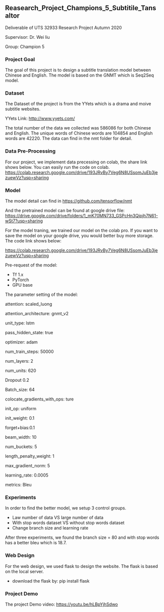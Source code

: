 ## Reasearch_Project_Champions_5_Subtitile_Tansaltor
Deliverable of UTS 32933 Research Project Autumn 2020

Supervisor: Dr. Wei liu

Group: Champion 5


### Project Goal
The goal of this project is to design a subtitle translation model between Chinese and English. The model is based on the 
GNMT which is Seq2Seq model.


### Dataset
The Dataset of the project is from the YYets which is a drama and moive subtitle websites. 

YYets Link: http://www.yyets.com/

The total number of the data we collected was 586086 for both Chinese and English. The unique words of 
Chinese words are 104854 and English words are 42220. The data can find in the nmt folder for detail.

### Data Pre-Processing
For our project, we implement data precessing on colab, the share link shows below. You can easily run the code on colab.
https://colab.research.google.com/drive/193JRvBy7Veg6N8USsomJuEb3jezuewVz?usp=sharing

### Model
The model detail can find in https://github.com/tensorflow/nmt

And the pretrained model can be found at google drive file:
https://drive.google.com/drive/folders/1_mK70MN733_GSPcHn3Qjpjh7N61-wSt7?usp=sharing

For the model traning, we trained our model on the colab pro. If you want to save the model on your google drive, you would 
better buy more storage. The code link shows below:

https://colab.research.google.com/drive/193JRvBy7Veg6N8USsomJuEb3jezuewVz?usp=sharing
 
Pre-request of the model: 
* Tf 1.x
* PyTorch
* GPU base

The parameter setting of the model:

attention: scaled_luong

attention_architecture: gnmt_v2

unit_type: lstm

pass_hidden_state: true

optimizer: adam

num_train_steps: 50000

num_layers: 2

num_units: 620

Dropout	0.2

Batch_size: 64

colocate_gradients_with_ops: ture

init_op: uniform

init_weight: 0.1

forget+bias:0.1

beam_width: 10

num_buckets: 5

length_penalty_weight: 1

max_gradient_norm: 5

learning_rate: 0.0005

metrics: Bleu

### Experiments 
In order to find the better model, we setup 3 control groups.
* Law number of data VS large number of data
* With stop words dataset VS without stop words dataset
* Change branch size and learning rate 

After three experiments, we found the branch size = 80 and with stop words has a better bleu which is 18.7.

### Web Design
For the web design, we used flask to design the website. The flask is based on the local server.
* download the flask by: pip install flask

 
### Project Demo
The project Demo video:
https://youtu.be/hLBpYjhSdwo


